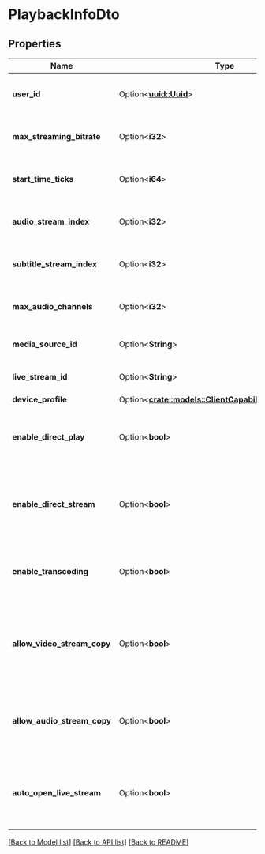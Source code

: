 # PlaybackInfoDto

## Properties

Name | Type | Description | Notes
------------ | ------------- | ------------- | -------------
**user_id** | Option<[**uuid::Uuid**](uuid::Uuid.md)> | Gets or sets the playback userId. | [optional]
**max_streaming_bitrate** | Option<**i32**> | Gets or sets the max streaming bitrate. | [optional]
**start_time_ticks** | Option<**i64**> | Gets or sets the start time in ticks. | [optional]
**audio_stream_index** | Option<**i32**> | Gets or sets the audio stream index. | [optional]
**subtitle_stream_index** | Option<**i32**> | Gets or sets the subtitle stream index. | [optional]
**max_audio_channels** | Option<**i32**> | Gets or sets the max audio channels. | [optional]
**media_source_id** | Option<**String**> | Gets or sets the media source id. | [optional]
**live_stream_id** | Option<**String**> | Gets or sets the live stream id. | [optional]
**device_profile** | Option<[**crate::models::ClientCapabilitiesDeviceProfile**](ClientCapabilities_DeviceProfile.md)> |  | [optional]
**enable_direct_play** | Option<**bool**> | Gets or sets a value indicating whether to enable direct play. | [optional]
**enable_direct_stream** | Option<**bool**> | Gets or sets a value indicating whether to enable direct stream. | [optional]
**enable_transcoding** | Option<**bool**> | Gets or sets a value indicating whether to enable transcoding. | [optional]
**allow_video_stream_copy** | Option<**bool**> | Gets or sets a value indicating whether to enable video stream copy. | [optional]
**allow_audio_stream_copy** | Option<**bool**> | Gets or sets a value indicating whether to allow audio stream copy. | [optional]
**auto_open_live_stream** | Option<**bool**> | Gets or sets a value indicating whether to auto open the live stream. | [optional]

[[Back to Model list]](../README.md#documentation-for-models) [[Back to API list]](../README.md#documentation-for-api-endpoints) [[Back to README]](../README.md)



